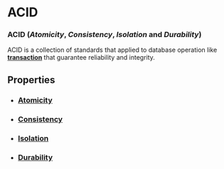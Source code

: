 # ACID
### ACID (*Atomicity*, *Consistency*, *Isolation* and *Durability*)
ACID is a collection of standards that applied to database operation like **[transaction](#)** that guarantee reliability and integrity.
## Properties
- ### [Atomicity](#)
-  ### [Consistency](#)
-  ### [Isolation](#)
-  ### [Durability](#)
